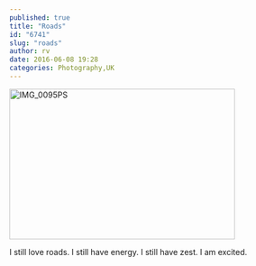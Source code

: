 ```yaml
---
published: true
title: "Roads"
id: "6741"
slug: "roads"
author: rv
date: 2016-06-08 19:28
categories: Photography,UK
---
```

<a href="https://s3.amazonaws.com/cfwblog/uploads/2016/06/IMG_0095PS.jpg"><img class="aligncenter size-medium wp-image-6742" src="https://s3.amazonaws.com/cfwblog/uploads/2016/06/IMG_0095PS-400x267.jpg" alt="IMG_0095PS" width="400" height="267" /></a>

I still love roads. I still have energy. I still have zest. I am excited.

&nbsp;